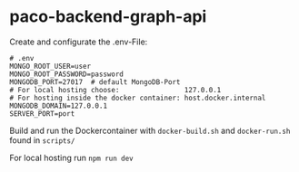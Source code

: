 # paco-backend-graph-api

Create and configurate the .env-File:

```
# .env
MONGO_ROOT_USER=user
MONGO_ROOT_PASSWORD=password 
MONGODB_PORT=27017  # default MongoDB-Port
# For local hosting choose:                127.0.0.1
# For hosting inside the docker container: host.docker.internal
MONGODB_DOMAIN=127.0.0.1
SERVER_PORT=port
```
Build and run the Dockercontainer with `docker-build.sh` and `docker-run.sh` found in `scripts/`

For local hosting run `npm run dev`
